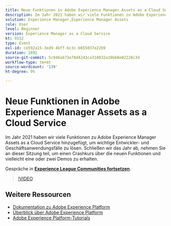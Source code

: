 ```yaml
---
title: Neue Funktionen in Adobe Experience Manager Assets as a Cloud Service
description: Im Jahr 2021 haben wir viele Funktionen zu Adobe Experience Manager Assets as a Cloud Service hinzugefügt, um wichtige Entwickler- und Geschäftsanwendungsfälle zu lösen. Schließen wir das Jahr ab, nehmen Sie an dieser Sitzung teil, um einen Crashkurs über die neuen Funktionen und vielleicht eine oder zwei Demos zu erhalten.
solution: Experience Manager,Experience Manager Assets
role: User
level: Beginner
version: Experience Manager as a Cloud Service
kt: 9152
type: Event
exl-id: ce592a15-3ed9-4bff-bc3c-b655037e22b9
duration: 1692
source-git-commit: 5c946ab73e78d4243ca310032a10bb8e82228c3d
workflow-type: tm+mt
source-wordcount: '139'
ht-degree: 9%

---
```


# Neue Funktionen in Adobe Experience Manager Assets as a Cloud Service

Im Jahr 2021 haben wir viele Funktionen zu Adobe Experience Manager Assets as a Cloud Service hinzugefügt, um wichtige Entwickler- und Geschäftsanwendungsfälle zu lösen. Schließen wir das Jahr ab, nehmen Sie an dieser Sitzung teil, um einen Crashkurs über die neuen Funktionen und vielleicht eine oder zwei Demos zu erhalten.

Gespräche in **[Experience League Communities fortsetzen](https://adobe.ly/2XSAcg)**.

>[!VIDEO](https://video.tv.adobe.com/v/337574/?quality=12&learn=on&hidetitle=true)

## Weitere Ressourcen

- [Dokumentation zu Adobe Experience Platform](https://experienceleague.adobe.com/docs/experience-platform.html?lang=de)
- [Überblick über Adobe Experience Platform](https://experienceleague.adobe.com/docs/experience-platform/landing/home.html?lang=de)
- [Adobe Experience Platform-Tutorials](https://experienceleague.adobe.com/docs/platform-learn/tutorials/overview.html?lang=de)
